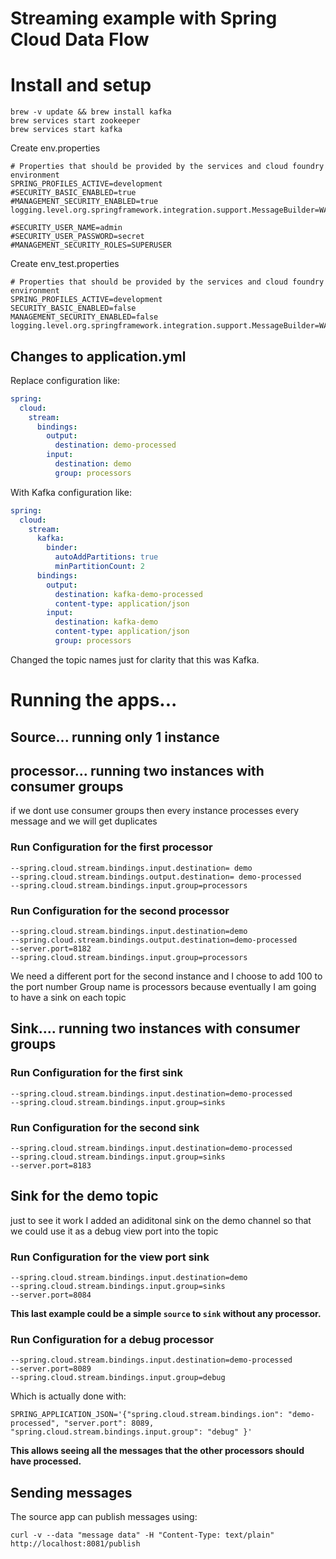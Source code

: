 # Streaming example with Spring Cloud Data Flow

# Install and setup
```
brew -v update && brew install kafka
brew services start zookeeper
brew services start kafka
```

Create env.properties
```
# Properties that should be provided by the services and cloud foundry environment
SPRING_PROFILES_ACTIVE=development
#SECURITY_BASIC_ENABLED=true
#MANAGEMENT_SECURITY_ENABLED=true
logging.level.org.springframework.integration.support.MessageBuilder=WARN

#SECURITY_USER_NAME=admin
#SECURITY_USER_PASSWORD=secret
#MANAGEMENT_SECURITY_ROLES=SUPERUSER
```

Create env_test.properties
```
# Properties that should be provided by the services and cloud foundry environment
SPRING_PROFILES_ACTIVE=development
SECURITY_BASIC_ENABLED=false
MANAGEMENT_SECURITY_ENABLED=false
logging.level.org.springframework.integration.support.MessageBuilder=WARN
```

## Changes to application.yml
Replace configuration like:
```yaml
spring:
  cloud:
    stream:
      bindings:
        output:
          destination: demo-processed
        input:
          destination: demo
          group: processors
```
With Kafka configuration like:
```yaml
spring:
  cloud:
    stream:
      kafka:
        binder:
          autoAddPartitions: true
          minPartitionCount: 2
      bindings:
        output:
          destination: kafka-demo-processed
          content-type: application/json
        input:
          destination: kafka-demo
          content-type: application/json
          group: processors
```
Changed the topic names just for clarity that this was Kafka.

# Running the apps...

 ## Source... running only 1 instance

 ## processor... running two instances with consumer groups
 if we dont use consumer groups then every instance processes
 every message and we will get duplicates

 ### Run Configuration for the first processor
 ```
 --spring.cloud.stream.bindings.input.destination= demo
 --spring.cloud.stream.bindings.output.destination= demo-processed
 --spring.cloud.stream.bindings.input.group=processors
 ```

### Run Configuration for the second processor
```
--spring.cloud.stream.bindings.input.destination=demo
--spring.cloud.stream.bindings.output.destination=demo-processed
--server.port=8182
--spring.cloud.stream.bindings.input.group=processors
```

We need a different port for the second instance and I choose to add 100 to the port number
Group name is processors because eventually I am going to have
a sink on each topic

## Sink.... running two instances with consumer groups

### Run Configuration for the first sink
```
--spring.cloud.stream.bindings.input.destination=demo-processed
--spring.cloud.stream.bindings.input.group=sinks
```

### Run Configuration for the second sink
```
--spring.cloud.stream.bindings.input.destination=demo-processed
--spring.cloud.stream.bindings.input.group=sinks
--server.port=8183
```

## Sink for the demo topic
just to see it work I added an adiditonal sink on
the demo channel so that we could use it as a debug
view port into the topic

### Run Configuration for the view port sink
```
--spring.cloud.stream.bindings.input.destination=demo
--spring.cloud.stream.bindings.input.group=sinks
--server.port=8084
```

**This last example could be a simple `source` to `sink` without any
processor.**

### Run Configuration for a debug processor
```
--spring.cloud.stream.bindings.input.destination=demo-processed
--server.port=8089
--spring.cloud.stream.bindings.input.group=debug
```
Which is actually done with:
```
SPRING_APPLICATION_JSON='{"spring.cloud.stream.bindings.ion": "demo-processed", "server.port": 8089, "spring.cloud.stream.bindings.input.group": "debug" }'
```

**This allows seeing all the messages that the other
processors should have processed.**

## Sending messages

The source app can publish messages using:
```
curl -v --data "message data" -H "Content-Type: text/plain" http://localhost:8081/publish
```